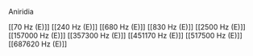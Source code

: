 

Aniridia

[[70 Hz (E)]]
[[240 Hz (E)]]
[[680 Hz (E)]]
[[830 Hz (E)]]
[[2500 Hz (E)]]
[[157000 Hz (E)]]
[[357300 Hz (E)]]
[[451170 Hz (E)]]
[[517500 Hz (E)]]
[[687620 Hz (E)]]